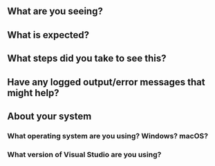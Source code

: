 <!--
Thank you so much for your contribution. Before you submit an issue, please read the following:

1. Ensure you have read over contribution guidelines in the README: https://github.com/XamarinUniversity/Udemy-AppCenter1/blob/master/README.md.

2. If you have a question, please submit it via the Xamarin University forum: https://forums.xamarin.com/categories/university

3. Delete everything in this comment block.
-->

## What are you seeing?

## What is expected?

## What steps did you take to see this?

## Have any logged output/error messages that might help?

## About your system

### What operating system are you using? Windows? macOS?

### What version of Visual Studio are you using?
